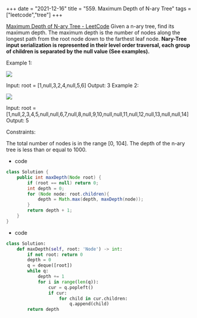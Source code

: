 +++ 
date = "2021-12-16"
title = "559. Maximum Depth of N-ary Tree"
tags = ["leetcode","tree"]
+++

[Maximum Depth of N-ary Tree - LeetCode](https://leetcode.com/problems/maximum-depth-of-n-ary-tree/)
Given a n-ary tree, find its maximum depth.
The maximum depth is the number of nodes along the longest path from the root node down to the farthest leaf node.
__Nary-Tree input serialization is represented in their level order traversal, each group of children is separated by the null value (See examples).__
 
Example 1:

![](https://assets.leetcode.com/uploads/2018/10/12/narytreeexample.png)

Input: root = [1,null,3,2,4,null,5,6] Output: 3 
Example 2:

![](https://assets.leetcode.com/uploads/2019/11/08/sample_4_964.png)

Input: root = [1,null,2,3,4,5,null,null,6,7,null,8,null,9,10,null,null,11,null,12,null,13,null,null,14] Output: 5 
 
Constraints:

The total number of nodes is in the range [0, 104].
The depth of the n-ary tree is less than or equal to 1000.

- code
```java
class Solution {
    public int maxDepth(Node root) {
        if (root == null) return 0;
        int depth = 0;
        for (Node node: root.children){
            depth = Math.max(depth, maxDepth(node));
        }
        return depth + 1;
    }
}
```
- code
```py
class Solution:
    def maxDepth(self, root: 'Node') -> int:
        if not root: return 0
        depth = 0
        q = deque([root])
        while q:
            depth += 1
            for i in range(len(q)):
                cur = q.popleft()
                if cur:
                    for child in cur.children:
                        q.append(child)
        return depth
```
